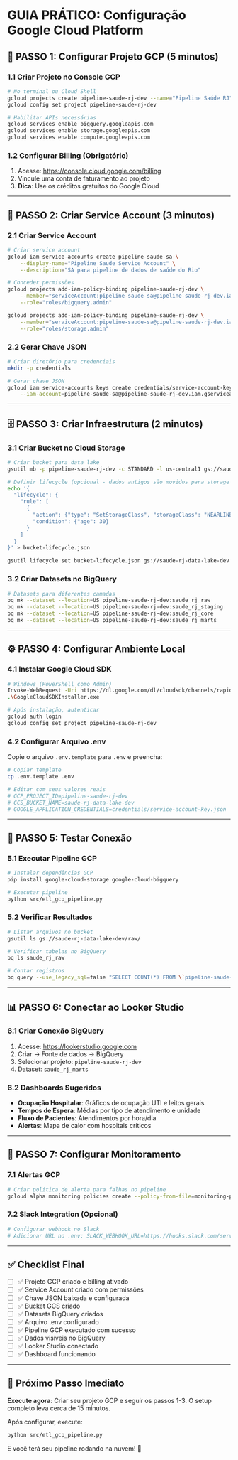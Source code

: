 # GUIA PRÁTICO: Configuração Google Cloud Platform

## 🚀 **PASSO 1: Configurar Projeto GCP (5 minutos)**

### 1.1 Criar Projeto no Console GCP
```bash
# No terminal ou Cloud Shell
gcloud projects create pipeline-saude-rj-dev --name="Pipeline Saúde RJ"
gcloud config set project pipeline-saude-rj-dev

# Habilitar APIs necessárias
gcloud services enable bigquery.googleapis.com
gcloud services enable storage.googleapis.com
gcloud services enable compute.googleapis.com
```

### 1.2 Configurar Billing (Obrigatório)
1. Acesse: https://console.cloud.google.com/billing
2. Vincule uma conta de faturamento ao projeto
3. **Dica**: Use os créditos gratuitos do Google Cloud

---

## 🔐 **PASSO 2: Criar Service Account (3 minutos)**

### 2.1 Criar Service Account
```bash
# Criar service account
gcloud iam service-accounts create pipeline-saude-sa \
    --display-name="Pipeline Saude Service Account" \
    --description="SA para pipeline de dados de saúde do Rio"

# Conceder permissões
gcloud projects add-iam-policy-binding pipeline-saude-rj-dev \
    --member="serviceAccount:pipeline-saude-sa@pipeline-saude-rj-dev.iam.gserviceaccount.com" \
    --role="roles/bigquery.admin"

gcloud projects add-iam-policy-binding pipeline-saude-rj-dev \
    --member="serviceAccount:pipeline-saude-sa@pipeline-saude-rj-dev.iam.gserviceaccount.com" \
    --role="roles/storage.admin"
```

### 2.2 Gerar Chave JSON
```bash
# Criar diretório para credenciais
mkdir -p credentials

# Gerar chave JSON
gcloud iam service-accounts keys create credentials/service-account-key.json \
    --iam-account=pipeline-saude-sa@pipeline-saude-rj-dev.iam.gserviceaccount.com
```

---

## 🗄️ **PASSO 3: Criar Infraestrutura (2 minutos)**

### 3.1 Criar Bucket no Cloud Storage
```bash
# Criar bucket para data lake
gsutil mb -p pipeline-saude-rj-dev -c STANDARD -l us-central1 gs://saude-rj-data-lake-dev

# Definir lifecycle (opcional - dados antigos são movidos para storage mais barato)
echo '{
  "lifecycle": {
    "rule": [
      {
        "action": {"type": "SetStorageClass", "storageClass": "NEARLINE"},
        "condition": {"age": 30}
      }
    ]
  }
}' > bucket-lifecycle.json

gsutil lifecycle set bucket-lifecycle.json gs://saude-rj-data-lake-dev
```

### 3.2 Criar Datasets no BigQuery
```bash
# Datasets para diferentes camadas
bq mk --dataset --location=US pipeline-saude-rj-dev:saude_rj_raw
bq mk --dataset --location=US pipeline-saude-rj-dev:saude_rj_staging  
bq mk --dataset --location=US pipeline-saude-rj-dev:saude_rj_core
bq mk --dataset --location=US pipeline-saude-rj-dev:saude_rj_marts
```

---

## ⚙️ **PASSO 4: Configurar Ambiente Local**

### 4.1 Instalar Google Cloud SDK
```bash
# Windows (PowerShell como Admin)
Invoke-WebRequest -Uri https://dl.google.com/dl/cloudsdk/channels/rapid/GoogleCloudSDKInstaller.exe -OutFile GoogleCloudSDKInstaller.exe
.\GoogleCloudSDKInstaller.exe

# Após instalação, autenticar
gcloud auth login
gcloud config set project pipeline-saude-rj-dev
```

### 4.2 Configurar Arquivo .env
Copie o arquivo `.env.template` para `.env` e preencha:

```bash
# Copiar template
cp .env.template .env

# Editar com seus valores reais
# GCP_PROJECT_ID=pipeline-saude-rj-dev
# GCS_BUCKET_NAME=saude-rj-data-lake-dev
# GOOGLE_APPLICATION_CREDENTIALS=credentials/service-account-key.json
```

---

## 🧪 **PASSO 5: Testar Conexão**

### 5.1 Executar Pipeline GCP
```bash
# Instalar dependências GCP
pip install google-cloud-storage google-cloud-bigquery

# Executar pipeline
python src/etl_gcp_pipeline.py
```

### 5.2 Verificar Resultados
```bash
# Listar arquivos no bucket
gsutil ls gs://saude-rj-data-lake-dev/raw/

# Verificar tabelas no BigQuery
bq ls saude_rj_raw

# Contar registros
bq query --use_legacy_sql=false "SELECT COUNT(*) FROM \`pipeline-saude-rj-dev.saude_rj_raw.atendimentos\`"
```

---

## 📊 **PASSO 6: Conectar ao Looker Studio**

### 6.1 Criar Conexão BigQuery
1. Acesse: https://lookerstudio.google.com
2. Criar → Fonte de dados → BigQuery
3. Selecionar projeto: `pipeline-saude-rj-dev`
4. Dataset: `saude_rj_marts`

### 6.2 Dashboards Sugeridos
- **Ocupação Hospitalar**: Gráficos de ocupação UTI e leitos gerais
- **Tempos de Espera**: Médias por tipo de atendimento e unidade
- **Fluxo de Pacientes**: Atendimentos por hora/dia
- **Alertas**: Mapa de calor com hospitais críticos

---

## 🚨 **PASSO 7: Configurar Monitoramento**

### 7.1 Alertas GCP
```bash
# Criar política de alerta para falhas no pipeline
gcloud alpha monitoring policies create --policy-from-file=monitoring-policy.yaml
```

### 7.2 Slack Integration (Opcional)
```bash
# Configurar webhook no Slack
# Adicionar URL no .env: SLACK_WEBHOOK_URL=https://hooks.slack.com/services/...
```

---

## ✅ **Checklist Final**

- [ ] ✅ Projeto GCP criado e billing ativado
- [ ] ✅ Service Account criado com permissões
- [ ] ✅ Chave JSON baixada e configurada
- [ ] ✅ Bucket GCS criado
- [ ] ✅ Datasets BigQuery criados  
- [ ] ✅ Arquivo .env configurado
- [ ] ✅ Pipeline GCP executado com sucesso
- [ ] ✅ Dados visíveis no BigQuery
- [ ] ✅ Looker Studio conectado
- [ ] ✅ Dashboard funcionando

---

## 🎯 **Próximo Passo Imediato**

**Execute agora**: Criar seu projeto GCP e seguir os passos 1-3. O setup completo leva cerca de 15 minutos.

Após configurar, execute:
```bash
python src/etl_gcp_pipeline.py
```

E você terá seu pipeline rodando na nuvem! 🚀